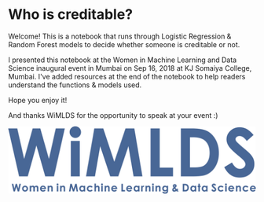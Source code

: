 # Who is creditable?

Welcome! This is a notebook that runs through Logistic Regression & Random Forest models to decide whether someone is creditable or not. 

I presented this notebook at the Women in Machine Learning and Data Science inaugural event in Mumbai on Sep 16, 2018 at KJ Somaiya College, Mumbai. I've added resources at the end of the notebook to help readers understand the functions & models used. 

Hope you enjoy it!

And thanks WiMLDS for the opportunity to speak at your event :)

![WiMLDS Logo](/data/wimlds_img.jpg)


